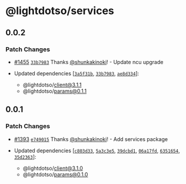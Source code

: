 # @lightdotso/services

## 0.0.2

### Patch Changes

- [#1455](https://github.com/LightDotSo/LightDotSo/pull/1455) [`33b7983`](https://github.com/LightDotSo/LightDotSo/commit/33b79832712965b6d95674239a2e78f95938a2f4) Thanks [@shunkakinoki](https://github.com/shunkakinoki)! - Update ncu upgrade

- Updated dependencies [[`3a5f31b`](https://github.com/LightDotSo/LightDotSo/commit/3a5f31b6ba020f1e338b9362be88d9478bb54818), [`33b7983`](https://github.com/LightDotSo/LightDotSo/commit/33b79832712965b6d95674239a2e78f95938a2f4), [`ae8d334`](https://github.com/LightDotSo/LightDotSo/commit/ae8d3348491ac6f1b264a5ed7b2febb3c1aff2f6)]:
  - @lightdotso/client@3.1.1
  - @lightdotso/params@0.1.1

## 0.0.1

### Patch Changes

- [#1393](https://github.com/LightDotSo/LightDotSo/pull/1393) [`e749015`](https://github.com/LightDotSo/LightDotSo/commit/e749015da2b13154600992160adbca18be1c4972) Thanks [@shunkakinoki](https://github.com/shunkakinoki)! - Add services package

- Updated dependencies [[`c803d33`](https://github.com/LightDotSo/LightDotSo/commit/c803d33a77f0f7b87c34808efa925bbf204a32e0), [`5a3c3e5`](https://github.com/LightDotSo/LightDotSo/commit/5a3c3e54f87eccc7f9aa338d252b85c36ff8de6d), [`39dcbd1`](https://github.com/LightDotSo/LightDotSo/commit/39dcbd1ffd23dcdbad339c455acf44ea4a046dea), [`06a17fd`](https://github.com/LightDotSo/LightDotSo/commit/06a17fd7fd5b02083071c88fa0a0d1e94a1d83b4), [`6351654`](https://github.com/LightDotSo/LightDotSo/commit/6351654eb5cb938a7eacc63d441c86736bf26a36), [`35d2363`](https://github.com/LightDotSo/LightDotSo/commit/35d2363c6b0a35c14689033956b2507473643d92)]:
  - @lightdotso/client@3.1.0
  - @lightdotso/params@0.1.0
